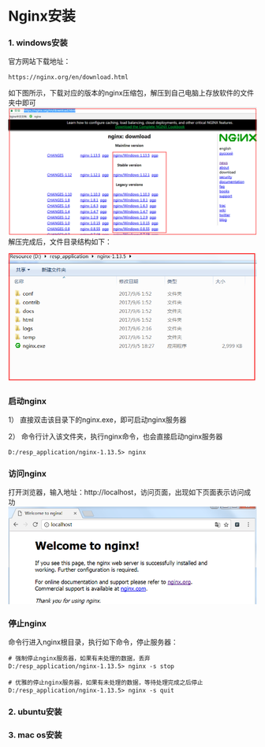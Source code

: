 # Nginx安装

### 1. windows安装

官方网站下载地址：

```
https://nginx.org/en/download.html
```

如下图所示，下载对应的版本的nginx压缩包，解压到自己电脑上存放软件的文件夹中即可![](/assets/n12)解压完成后，文件目录结构如下：

![](/assets/n14)

### 启动nginx

1） 直接双击该目录下的nginx.exe，即可启动nginx服务器

2） 命令行计入该文件夹，执行nginx命令，也会直接启动nginx服务器

```
D:/resp_application/nginx-1.13.5> nginx
```

### 访问nginx

打开浏览器，输入地址：http://localhost，访问页面，出现如下页面表示访问成功![](/assets/n13)

### 停止nginx

命令行进入nginx根目录，执行如下命令，停止服务器：

```
# 强制停止nginx服务器，如果有未处理的数据，丢弃
D:/resp_application/nginx-1.13.5> nginx -s stop

# 优雅的停止nginx服务器，如果有未处理的数据，等待处理完成之后停止
D:/resp_application/nginx-1.13.5> nginx -s quit
```

### 2. ubuntu安装



### 3. mac os安装





